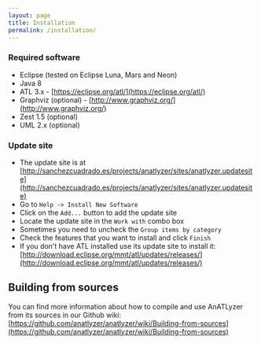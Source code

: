 ```yaml
---
layout: page
title: Installation
permalink: /installation/
---
```


### Required software

* Eclipse (tested on Eclipse Luna, Mars and Neon)
* Java 8
* ATL 3.x - [https://eclipse.org/atl/](https://eclipse.org/atl/)
* Graphviz (optional) - [http://www.graphviz.org/](http://www.graphviz.org/)
* Zest 1.5 (optional)
* UML 2.x (optional)

### Update site

* The update site is at [http://sanchezcuadrado.es/projects/anatlyzer/sites/anatlyzer.updatesite](http://sanchezcuadrado.es/projects/anatlyzer/sites/anatlyzer.updatesite)
* Go to `Help -> Install New Software` 
* Click on the `Add...` button to add the update site
* Locate the update site in the `Work with` combo box
* Sometimes you need to uncheck the `Group items by category`
* Check the features that you want to install and click `Finish`
* If you don't have ATL installed use its update site to install it: [http://download.eclipse.org/mmt/atl/updates/releases/](http://download.eclipse.org/mmt/atl/updates/releases/)

## Building from sources

You can find more information about how to compile and use AnATLyzer from its sources in our Github wiki: 
[https://github.com/anatlyzer/anatlyzer/wiki/Building-from-sources](https://github.com/anatlyzer/anatlyzer/wiki/Building-from-sources) 